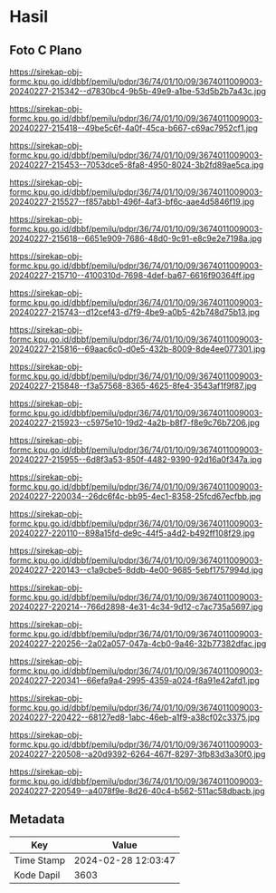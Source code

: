 # Hasil

## Foto C Plano

https://sirekap-obj-formc.kpu.go.id/dbbf/pemilu/pdpr/36/74/01/10/09/3674011009003-20240227-215342--d7830bc4-9b5b-49e9-a1be-53d5b2b7a43c.jpg

https://sirekap-obj-formc.kpu.go.id/dbbf/pemilu/pdpr/36/74/01/10/09/3674011009003-20240227-215418--49be5c6f-4a0f-45ca-b667-c69ac7952cf1.jpg

https://sirekap-obj-formc.kpu.go.id/dbbf/pemilu/pdpr/36/74/01/10/09/3674011009003-20240227-215453--7053dce5-8fa8-4950-8024-3b2fd89ae5ca.jpg

https://sirekap-obj-formc.kpu.go.id/dbbf/pemilu/pdpr/36/74/01/10/09/3674011009003-20240227-215527--f857abb1-496f-4af3-bf6c-aae4d5846f19.jpg

https://sirekap-obj-formc.kpu.go.id/dbbf/pemilu/pdpr/36/74/01/10/09/3674011009003-20240227-215618--6651e909-7686-48d0-9c91-e8c9e2e7198a.jpg

https://sirekap-obj-formc.kpu.go.id/dbbf/pemilu/pdpr/36/74/01/10/09/3674011009003-20240227-215710--4100310d-7698-4def-ba67-6616f90364ff.jpg

https://sirekap-obj-formc.kpu.go.id/dbbf/pemilu/pdpr/36/74/01/10/09/3674011009003-20240227-215743--d12cef43-d7f9-4be9-a0b5-42b748d75b13.jpg

https://sirekap-obj-formc.kpu.go.id/dbbf/pemilu/pdpr/36/74/01/10/09/3674011009003-20240227-215816--69aac6c0-d0e5-432b-8009-8de4ee077301.jpg

https://sirekap-obj-formc.kpu.go.id/dbbf/pemilu/pdpr/36/74/01/10/09/3674011009003-20240227-215848--f3a57568-8365-4625-8fe4-3543af1f9f87.jpg

https://sirekap-obj-formc.kpu.go.id/dbbf/pemilu/pdpr/36/74/01/10/09/3674011009003-20240227-215923--c5975e10-19d2-4a2b-b8f7-f8e9c76b7206.jpg

https://sirekap-obj-formc.kpu.go.id/dbbf/pemilu/pdpr/36/74/01/10/09/3674011009003-20240227-215955--6d8f3a53-850f-4482-9390-92d16a0f347a.jpg

https://sirekap-obj-formc.kpu.go.id/dbbf/pemilu/pdpr/36/74/01/10/09/3674011009003-20240227-220034--26dc6f4c-bb95-4ec1-8358-25fcd67ecfbb.jpg

https://sirekap-obj-formc.kpu.go.id/dbbf/pemilu/pdpr/36/74/01/10/09/3674011009003-20240227-220110--898a15fd-de9c-44f5-a4d2-b492ff108f29.jpg

https://sirekap-obj-formc.kpu.go.id/dbbf/pemilu/pdpr/36/74/01/10/09/3674011009003-20240227-220143--c1a9cbe5-8ddb-4e00-9685-5ebf1757994d.jpg

https://sirekap-obj-formc.kpu.go.id/dbbf/pemilu/pdpr/36/74/01/10/09/3674011009003-20240227-220214--766d2898-4e31-4c34-9d12-c7ac735a5697.jpg

https://sirekap-obj-formc.kpu.go.id/dbbf/pemilu/pdpr/36/74/01/10/09/3674011009003-20240227-220256--2a02a057-047a-4cb0-9a46-32b77382dfac.jpg

https://sirekap-obj-formc.kpu.go.id/dbbf/pemilu/pdpr/36/74/01/10/09/3674011009003-20240227-220341--66efa9a4-2995-4359-a024-f8a91e42afd1.jpg

https://sirekap-obj-formc.kpu.go.id/dbbf/pemilu/pdpr/36/74/01/10/09/3674011009003-20240227-220422--68127ed8-1abc-46eb-a1f9-a38cf02c3375.jpg

https://sirekap-obj-formc.kpu.go.id/dbbf/pemilu/pdpr/36/74/01/10/09/3674011009003-20240227-220508--a20d9392-6264-467f-8297-3fb83d3a30f0.jpg

https://sirekap-obj-formc.kpu.go.id/dbbf/pemilu/pdpr/36/74/01/10/09/3674011009003-20240227-220549--a4078f9e-8d26-40c4-b562-511ac58dbacb.jpg


## Metadata

| Key        | Value               |
| ---------- | ------------------- |
| Time Stamp | 2024-02-28 12:03:47 |
| Kode Dapil | 3603                |



